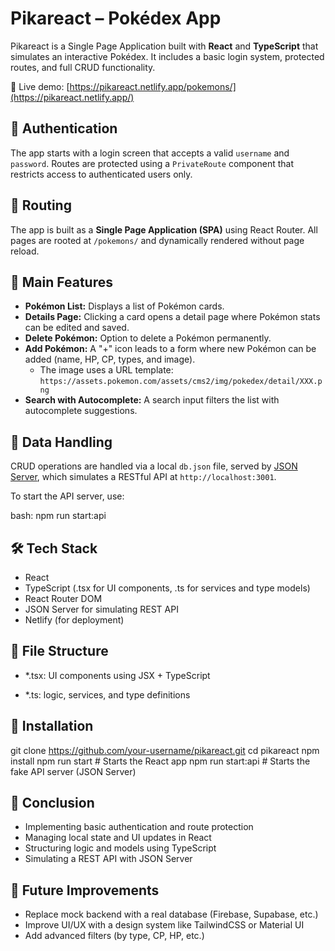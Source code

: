 # Pikareact – Pokédex App

Pikareact is a Single Page Application built with **React** and **TypeScript** that simulates an interactive Pokédex. It includes a basic login system, protected routes, and full CRUD functionality.

🔗 Live demo: [https://pikareact.netlify.app/pokemons/](https://pikareact.netlify.app/)

## 🔐 Authentication

The app starts with a login screen that accepts a valid `username` and `password`. Routes are protected using a `PrivateRoute` component that restricts access to authenticated users only.

## 🧭 Routing

The app is built as a **Single Page Application (SPA)** using React Router. All pages are rooted at `/pokemons/` and dynamically rendered without page reload.

## 🧩 Main Features

- **Pokémon List:** Displays a list of Pokémon cards.
- **Details Page:** Clicking a card opens a detail page where Pokémon stats can be edited and saved.
- **Delete Pokémon:** Option to delete a Pokémon permanently.
- **Add Pokémon:** A "+" icon leads to a form where new Pokémon can be added (name, HP, CP, types, and image).
  - The image uses a URL template: `https://assets.pokemon.com/assets/cms2/img/pokedex/detail/XXX.png`
- **Search with Autocomplete:** A search input filters the list with autocomplete suggestions.

## 🔄 Data Handling

CRUD operations are handled via a local `db.json` file, served by [JSON Server](https://github.com/typicode/json-server), which simulates a RESTful API at `http://localhost:3001`.

To start the API server, use:

bash:
npm run start:api

## 🛠️ Tech Stack

- React
- TypeScript (.tsx for UI components, .ts for services and type models)
- React Router DOM
- JSON Server for simulating REST API
- Netlify (for deployment)

## 📁 File Structure

- *.tsx: UI components using JSX + TypeScript

- *.ts: logic, services, and type definitions

## 🚀 Installation

git clone https://github.com/your-username/pikareact.git
cd pikareact
npm install
npm run start         # Starts the React app
npm run start:api     # Starts the fake API server (JSON Server)

## 📌 Conclusion 

- Implementing basic authentication and route protection
- Managing local state and UI updates in React
- Structuring logic and models using TypeScript
- Simulating a REST API with JSON Server

## 🔮 Future Improvements

- Replace mock backend with a real database (Firebase, Supabase, etc.)
- Improve UI/UX with a design system like TailwindCSS or Material UI
- Add advanced filters (by type, CP, HP, etc.)
